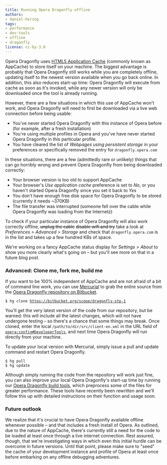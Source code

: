 ```yaml
---
title: Running Opera Dragonfly offline
authors:
- daniel-herzog
tags:
- performance
- dev-tools
- offline
- dragonfly
license: cc-by-3.0
---
```


<p>Opera Dragonfly uses <a href="https://html.spec.whatwg.org/#applicationcache">HTML5 Application Cache</a> (commonly known as AppCache) to store itself on your machine. The biggest advantage is probably that Opera Dragonfly still works while you are completely offline, updating itself to the newest version available when you go back online. In addition, this also reduces start-up time: Opera Dragonfly will execute from cache as soon as it&#39;s invoked, while any newer version will only be downloaded once the tool is already running.</p>

<p>However, there are a few situations in which this use of AppCache won&#39;t work, and Opera Dragonfly will need to first be downloaded via a live web connection before being usable:</p>

<ul>
<li>You&#39;ve never started Opera Dragonfly with this instance of Opera before (for example, after a fresh installation)</li>
<li>You&#39;re using multiple profiles in Opera and you&#39;ve have never started Opera Dragonfly in this particular profile.</li>
<li>You have cleared the list of <em>Webpages using persistent storage</em> in your preferences or specifically removed the entry for <code>dragonfly.opera.com</code></li>
</ul>

<p>In these situations, there are a few (admittedly rare or unlikely) things that can go horribly wrong and prevent Opera Dragonfly from being downloaded correctly:</p>

<ul>
<li>Your browser version is too old to support AppCache</li>
<li>Your browser&#39;s <em>Use application cache</em> preference is set to <em>No</em>, or you haven&#39;t started Opera Dragonfly since you set it back to <em>Yes</em></li>
<li>You don&#39;t have enough free disk space for Opera Dragonfly to be stored (currently it needs ~370KB)</li>
<li>The file transfer was interrupted (someone fell over the cable while Opera Dragonfly was loading from the Internetz)</li>
</ul>

<p>To check if your particular instance of Opera Dragonfly will also work correctly offline, <s>unplug the cable</s> <s>disable wifi and try</s> take a look at <em>Preferences &gt; Advanced &gt; Storage</em> and check that <code>dragonfly.opera.com</code> is in the list and takes up a few hundred KBs of space.</p>

<p>We&#39;re working on a fancy AppCache status display for <em>Settings &gt; About</em> to show you more clearly what&#39;s going on – but you&#39;ll see more on that in a future blog post.</p>

<h3>Advanced: Clone me, fork me, build me</h3>

<p>If you want to be 100% independent of AppCache and are not afraid of a bit of command line work, you can use <a href="http://mercurial.selenic.com/">Mercurial</a> to grab the entire source from the <a href="http://bitbucket.org/scope/dragonfly-stp-1/">Opera Dragonfly repository on Bitbucket</a>.</p>

<pre><code>$ hg clone <a href="https://bitbucket.org/scope/dragonfly-stp-1" target="_blank">https://bitbucket.org/scope/dragonfly-stp-1</a></code></pre>

<p>You&#39;ll get the very latest version of the code from our repository, but be warned: this will include all the latest changes, which will not have undergone testing – so there&#39;s a chance that some things may break. Once cloned, enter the local <code>/path/to/dir/src/client-en.xml</code> in the URL field of <a href="opera:config#DeveloperTools"><code>opera:config#DeveloperTools</code></a>, and next time Opera Dragonfly will run directly from your machine.</p>

<p>To update your local version with Mercurial, simply issue a pull and update command and restart Opera Dragonfly.</p>

<pre><code>$ hg pull
$ hg update</code></pre>

<p>Although simply running the code from the repository will work just fine, you can also improve your local Opera Dragonfly&#39;s start-up time by running our <a href="https://bitbucket.org/scope/dragonfly-tools">Opera Dragonfly build tools</a>, which preprocess some of the files for greater performance. These tools have recently been rewritten and we&#39;ll follow this up with detailed instructions on their function and usage soon.</p>

<h3>Future outlook</h3>

<p>We realize that it&#39;s crucial to have Opera Dragonfly available offline whenever possible – and that includes a fresh install of Opera. As outlined, due to the nature of AppCache, there&#39;s currently still a need for the code to be loaded at least once through a live internet connection. Rest assured, though, that we&#39;re investigating ways in which even this initial hurdle can be overcome in future versions. Until that point, please make sure to &quot;seed&quot; the cache of your development instance and profile of Opera at least once before embarking on any offline debugging adventures.</p>
